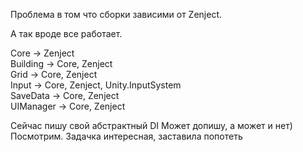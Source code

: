Проблема в том что сборки зависими от Zenject.

А так вроде все работает.



Core -> Zenject </br>
Building -> Core, Zenject </br>
Grid -> Core, Zenject </br>
Input -> Core, Zenject, Unity.InputSystem </br>
SaveData -> Core, Zenject </br>
UIManager -> Core, Zenject </br>

Сейчас пишу свой абстрактный DI
Может допишу, а может и нет) Посмотрим.
Задачка интересная, заставила попотеть 
